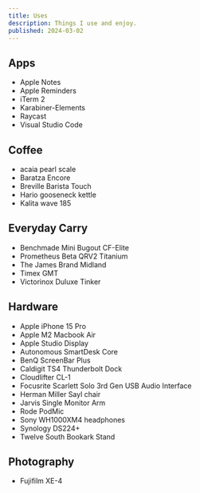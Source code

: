 ```yaml
---
title: Uses
description: Things I use and enjoy.
published: 2024-03-02
---
```


## Apps

- Apple Notes
- Apple Reminders
- iTerm 2
- Karabiner-Elements
- Raycast
- Visual Studio Code

## Coffee

- acaia pearl scale
- Baratza Encore
- Breville Barista Touch
- Hario gooseneck kettle
- Kalita wave 185

## Everyday Carry

- Benchmade Mini Bugout CF-Elite
- Prometheus Beta QRV2 Titanium
- The James Brand Midland
- Timex GMT
- Victorinox Duluxe Tinker

## Hardware

- Apple iPhone 15 Pro
- Apple M2 Macbook Air
- Apple Studio Display
- Autonomous SmartDesk Core
- BenQ ScreenBar Plus
- Caldigit TS4 Thunderbolt Dock
- Cloudlifter CL-1
- Focusrite Scarlett Solo 3rd Gen USB Audio Interface
- Herman Miller Sayl chair
- Jarvis Single Monitor Arm
- Rode PodMic
- Sony WH1000XM4 headphones
- Synology DS224+
- Twelve South Bookark Stand

## Photography

- Fujifilm XE-4
